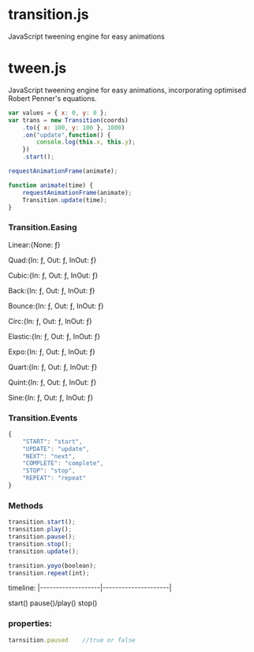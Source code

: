 # transition.js
JavaScript tweening engine for easy animations


# tween.js

JavaScript tweening engine for easy animations, incorporating optimised Robert Penner's equations.


```javascript
var values = { x: 0, y: 0 };
var trans = new Transition(coords)
	.to({ x: 100, y: 100 }, 1000)
	.on("update",function() {
		console.log(this.x, this.y);
	})
	.start();

requestAnimationFrame(animate);

function animate(time) {
	requestAnimationFrame(animate);
	Transition.update(time);
}
```

### Transition.Easing

Linear:{None: ƒ}

Quad:{In: ƒ, Out: ƒ, InOut: ƒ}

Cubic:{In: ƒ, Out: ƒ, InOut: ƒ}

Back:{In: ƒ, Out: ƒ, InOut: ƒ}

Bounce:{In: ƒ, Out: ƒ, InOut: ƒ}

Circ:{In: ƒ, Out: ƒ, InOut: ƒ}

Elastic:{In: ƒ, Out: ƒ, InOut: ƒ}

Expo:{In: ƒ, Out: ƒ, InOut: ƒ}

Quart:{In: ƒ, Out: ƒ, InOut: ƒ}

Quint:{In: ƒ, Out: ƒ, InOut: ƒ}

Sine:{In: ƒ, Out: ƒ, InOut: ƒ}

### Transition.Events

```javascript
{
    "START": "start",
    "UPDATE": "update",
    "NEXT": "next",
    "COMPLETE": "complete",
    "STOP": "stop",
    "REPEAT": "repeat"
}
```


### Methods
```javascript
transition.start();
transition.play();
transition.pause();
transition.stop();
transition.update();

transition.yoyo(boolean);
transition.repeat(int);

```

timeline:
  |-------------------|---------------------|
 
 start()            pause()/play()        stop()
 
### properties:
```javascript
tarnsition.paused    //true or false
````




